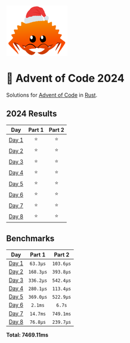 <img src="./.assets/christmas_ferris.png" width="164">

# 🎄 Advent of Code 2024

Solutions for [Advent of Code](https://adventofcode.com/) in [Rust](https://www.rust-lang.org/).

<!--- advent_readme_stars table --->
## 2024 Results

| Day | Part 1 | Part 2 |
| :---: | :---: | :---: |
| [Day 1](https://adventofcode.com/2024/day/1) | ⭐ | ⭐ |
| [Day 2](https://adventofcode.com/2024/day/2) | ⭐ | ⭐ |
| [Day 3](https://adventofcode.com/2024/day/3) | ⭐ | ⭐ |
| [Day 4](https://adventofcode.com/2024/day/4) | ⭐ | ⭐ |
| [Day 5](https://adventofcode.com/2024/day/5) | ⭐ | ⭐ |
| [Day 6](https://adventofcode.com/2024/day/6) | ⭐ | ⭐ |
| [Day 7](https://adventofcode.com/2024/day/7) | ⭐ | ⭐ |
| [Day 8](https://adventofcode.com/2024/day/8) | ⭐ | ⭐ |
<!--- advent_readme_stars table --->

<!--- benchmarking table --->
## Benchmarks

| Day | Part 1 | Part 2 |
| :---: | :---: | :---:  |
| [Day 1](./src/bin/01.rs) | `63.3µs` | `103.6µs` |
| [Day 2](./src/bin/02.rs) | `168.3µs` | `393.8µs` |
| [Day 3](./src/bin/03.rs) | `336.2µs` | `542.4µs` |
| [Day 4](./src/bin/04.rs) | `280.1µs` | `113.4µs` |
| [Day 5](./src/bin/05.rs) | `369.0µs` | `522.9µs` |
| [Day 6](./src/bin/06.rs) | `2.1ms` | `6.7s` |
| [Day 7](./src/bin/07.rs) | `14.7ms` | `749.1ms` |
| [Day 8](./src/bin/08.rs) | `76.8µs` | `239.7µs` |

**Total: 7469.11ms**
<!--- benchmarking table --->
